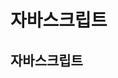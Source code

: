 # 자바스크립트
## 자바스크립트
### <script> 태그 사용
+ 내부
    + 위치1 : head 태그 영역
    + 위치2 : body 태그 영역 - 어느위치라도 가능

+ 외부
    + src 속성 > function 함수에 넣기 > bt에 onclick="funPrint(n);"

### ES6+
+ ★화살표 함수★ : const funPrint = (n) => {console.log(`버튼${n}`);}
    + 버튼${n}: 백틱사용 (1옆에.작은따옴표 아님.)

